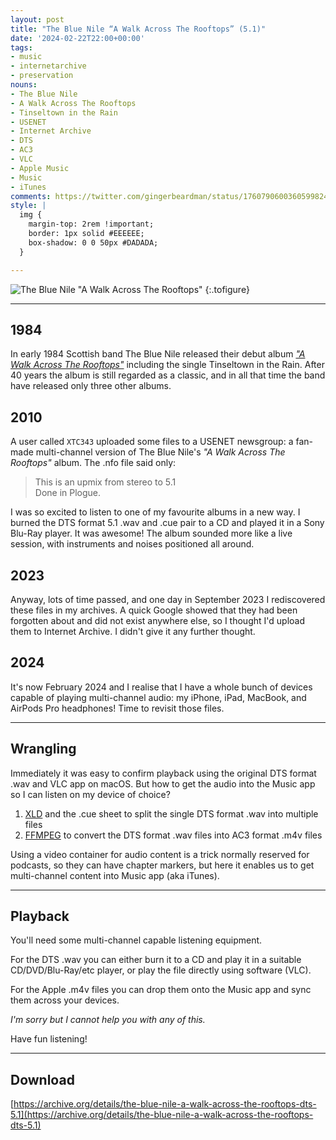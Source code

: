 ```yaml
---
layout: post
title: "The Blue Nile “A Walk Across The Rooftops” (5.1)"
date: '2024-02-22T22:00+00:00'
tags:
- music
- internetarchive
- preservation
nouns:
- The Blue Nile
- A Walk Across The Rooftops
- Tinseltown in the Rain
- USENET
- Internet Archive
- DTS
- AC3
- VLC
- Apple Music
- Music
- iTunes
comments: https://twitter.com/gingerbeardman/status/1760790600360599824
style: |
  img {
    margin-top: 2rem !important;
    border: 1px solid #EEEEEE;
    box-shadow: 0 0 50px #DADADA;
  }

---
```


![The Blue Nile "A Walk Across The Rooftops"](https://cdn.gingerbeardman.com/images/posts/the-blue-nile-a-walk-across-the-rooftops.jpg "<br>There are no downloads on this page, only links")
{:.tofigure}

----

## 1984

In early 1984 Scottish band The Blue Nile released their debut album [*"A Walk Across The Rooftops"*](https://en.wikipedia.org/wiki/A_Walk_Across_the_Rooftops) including the single Tinseltown in the Rain. After 40 years the album is still regarded as a classic, and in all that time the band have released only three other albums.

## 2010

A user called `XTC343` uploaded some files to a USENET newsgroup: a fan-made multi-channel version of The Blue Nile's *"A Walk Across The Rooftops"* album. The .nfo file said only:

> This is an upmix from stereo to 5.1  
> Done in Plogue.

I was so excited to listen to one of my favourite albums in a new way. I burned the DTS format 5.1 .wav and .cue pair to a CD and played it in a Sony Blu-Ray player. It was awesome! The album sounded more like a live session, with instruments and noises positioned all around.

## 2023

Anyway, lots of time passed, and one day in September 2023 I rediscovered these files in my archives. A quick Google showed that they had been forgotten about and did not exist anywhere else, so I thought I'd upload them to Internet Archive. I didn't give it any further thought.

## 2024

It's now February 2024 and I realise that I have a whole bunch of devices capable of playing multi-channel audio: my iPhone, iPad, MacBook, and AirPods Pro headphones! Time to revisit those files.

----

## Wrangling

Immediately it was easy to confirm playback using the original DTS format .wav and VLC app on macOS. But how to get the audio into the Music app so I can listen on my device of choice?

1. [XLD](https://sourceforge.net/projects/xld/) and the .cue sheet to split the single DTS format .wav into multiple files
2. [FFMPEG](https://ffmpeg.org) to convert the DTS format .wav files into AC3 format .m4v files

Using a video container for audio content is a trick normally reserved for podcasts, so they can have chapter markers, but here it enables us to get multi-channel content into Music app (aka iTunes).

----

## Playback

You'll need some multi-channel capable listening equipment.

For the DTS .wav you can either burn it to a CD and play it in a suitable CD/DVD/Blu-Ray/etc player, or play the file directly using software (VLC).

For the Apple .m4v files you can drop them onto the Music app and sync them across your devices.

*I'm sorry but I cannot help you with any of this.*

Have fun listening!

----

## Download

[https://archive.org/details/the-blue-nile-a-walk-across-the-rooftops-dts-5.1](https://archive.org/details/the-blue-nile-a-walk-across-the-rooftops-dts-5.1)
